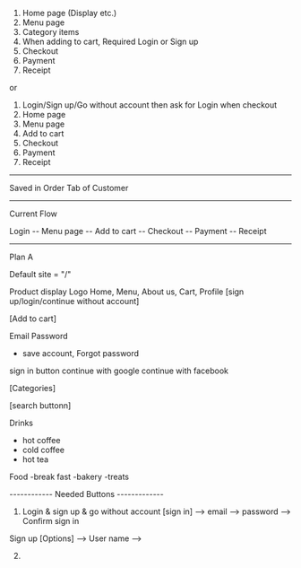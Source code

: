 1. Home page (Display etc.)
2. Menu page
3. Category items
4. When adding to cart, Required Login or Sign up
5. Checkout 
6. Payment
7. Receipt

or 

1. Login/Sign up/Go without account then ask for Login when checkout
2. Home page
3. Menu page
4. Add to cart
5. Checkout
6. Payment
7. Receipt 

----------------------------------------------------------------

Saved in Order Tab of Customer

----------------------------------------------------------------

Current Flow

Login -- Menu page -- Add to cart -- Checkout -- Payment -- Receipt

---------------------------------------------------------------------

Plan A

Default site = "/"

Product display
Logo
Home, Menu, About us, Cart, Profile [sign up/login/continue without account]

[Add to cart]

Email
Password
- save account, Forgot password

sign in button
continue with google
continue with facebook

[Categories]

[search buttonn]

Drinks
- hot coffee
- cold coffee
- hot tea

Food
-break fast
-bakery
-treats

------------ Needed Buttons -------------

1. Login & sign up & go without account
[sign in]
--> email
--> password 
--> Confirm sign in

 Sign up
[Options]
--> User name
--> 


2. 

